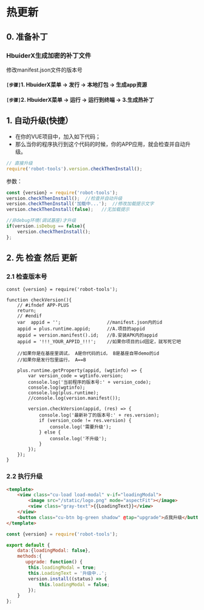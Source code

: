 # 热更新
## 0. 准备补丁
### HbuiderX生成加密的补丁文件
修改manifest.json文件的版本号

#### `[步骤]`1. HbuiderX菜单 -> 发行 -> 本地打包 -> 生成app资源
#### `[步骤]`2. HbuiderX菜单 -> 运行 -> 运行到终端 -> 3.生成热补丁


## 1. 自动升级(快捷）
* 在你的VUE项目中，加入如下代码；
* 那么当你的程序执行到这个代码的时候，你的APP应用，就会检查并自动升级。

```js
// 直接升级
require('robot-tools').version.checkThenInstall();

```

参数：

```js
const {version} = require('robot-tools');
version.checkThenInstall();  //检查并自动升级
version.checkThenInstall('加载中...');  //修改加载提示文字
version.checkThenInstall(false);   //无加载提示

//非debug环境(调试基座)才升级
if(version.isDebug == false){
	version.checkThenInstall(); 
};

```


## 2. 先 检查 然后 更新

### 2.1 检查版本号
```
const {version} = require('robot-tools');

function checkVersion(){
	// #ifndef APP-PLUS
	return;
	// #endif
	var  appid = '';                 //manifest.json内的id
	appid = plus.runtime.appid;      //A.项目的appid
	appid = version.manifest().id;   //B.安装APK内的appid
	appid = '!!!_YOUR_APPID_!!!';    //如果你项目的id固定，就写死它吧

	//如果你是在基座里调试， A是你代码的id， B是基座自带demo的id
	//如果你是发行包里运行， A==B

	plus.runtime.getProperty(appid, (wgtinfo) => {
		var version_code = wgtinfo.version;
		console.log('当前程序的版本号:' + version_code); 
		console.log(wgtinfo); 
		console.log(plus.runtime);
		//console.log(version.manifest());

		version.checkVersion(appid, (res) => {
			console.log('最新补丁的版本号:' + res.version);
			if (version_code != res.version) {
				console.log('需要升级');
			} else {
				console.log('不升级');
			}
		});
	});
} 
```


### 2.2 执行升级

```html
<template> 
	<view class="cu-load load-modal" v-if="loadingModal"> 
		<image src="/static/logo.png" mode="aspectFit"></image>
		<view class="gray-text">{{LoadingText}}</view>
	</view>
	<button class="cu-btn bg-green shadow" @tap="upgrade">点我升级</button>
</template>
```

```js
const {version} = require('robot-tools');

export default {
	data:{loadingModal: false}, 
	methods:{
	   upgrade: function() {
		this.loadingModal = true;
		this.LoadingText = '升级中..';
		version.install((status) => {
			this.loadingModal = false;
		});
    }
};

```

